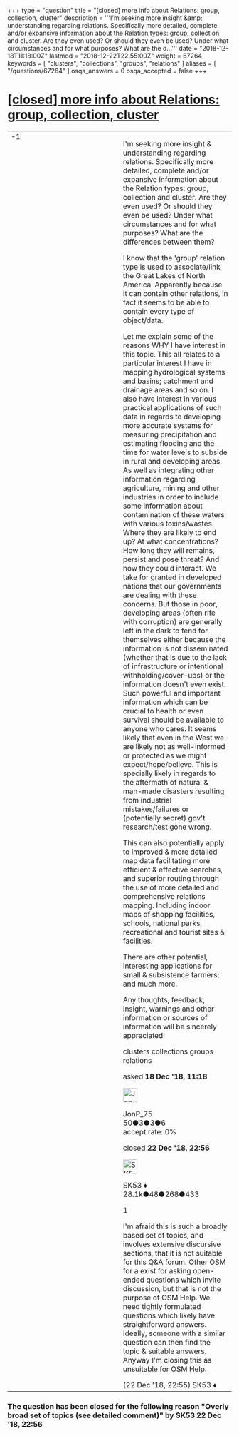+++
type = "question"
title = "[closed] more info about Relations: group, collection, cluster"
description = '''I&#x27;m seeking more insight &amp;amp; understanding regarding relations. Specifically more detailed, complete and/or expansive information about the Relation types: group, collection and cluster. Are they even used? Or should they even be used? Under what circumstances and for what purposes? What are the d...'''
date = "2018-12-18T11:18:00Z"
lastmod = "2018-12-22T22:55:00Z"
weight = 67264
keywords = [ "clusters", "collections", "groups", "relations" ]
aliases = [ "/questions/67264" ]
osqa_answers = 0
osqa_accepted = false
+++

<div class="headNormal">

# [\[closed\] more info about Relations: group, collection, cluster](/questions/67264/more-info-about-relations-group-collection-cluster)

</div>

<div id="main-body">

<div id="askform">

<table id="question-table" style="width:100%;">
<colgroup>
<col style="width: 50%" />
<col style="width: 50%" />
</colgroup>
<tbody>
<tr>
<td style="width: 30px; vertical-align: top"><div class="vote-buttons">
<span id="post-67264-upvote" class="ajax-command post-vote up" rel="nofollow" title="I like this post (click again to cancel)"> </span>
<div id="post-67264-score" class="post-score" title="current number of votes">
-1
</div>
<span id="post-67264-downvote" class="ajax-command post-vote down" rel="nofollow" title="I dont like this post (click again to cancel)"> </span> <span id="favorite-mark" class="ajax-command favorite-mark" rel="nofollow" title="mark/unmark this question as favorite (click again to cancel)"> </span>
<div id="favorite-count" class="favorite-count">
&#10;</div>
</div></td>
<td><div id="item-right">
<div class="question-body">
<p>I'm seeking more insight &amp; understanding regarding relations. Specifically more detailed, complete and/or expansive information about the Relation types: group, collection and cluster. Are they even used? Or should they even be used? Under what circumstances and for what purposes? What are the differences between them?</p>
<p>I know that the 'group' relation type is used to associate/link the Great Lakes of North America. Apparently because it can contain other relations, in fact it seems to be able to contain every type of object/data.</p>
<p>Let me explain some of the reasons WHY I have interest in this topic. This all relates to a particular interest I have in mapping hydrological systems and basins; catchment and drainage areas and so on. I also have interest in various practical applications of such data in regards to developing more accurate systems for measuring precipitation and estimating flooding and the time for water levels to subside in rural and developing areas. As well as integrating other information regarding agriculture, mining and other industries in order to include some information about contamination of these waters with various toxins/wastes. Where they are likely to end up? At what concentrations? How long they will remains, persist and pose threat? And how they could interact. We take for granted in developed nations that our governments are dealing with these concerns. But those in poor, developing areas (often rife with corruption) are generally left in the dark to fend for themselves either because the information is not disseminated (whether that is due to the lack of infrastructure or intentional withholding/cover-ups) or the information doesn't even exist. Such powerful and important information which can be crucial to health or even survival should be available to anyone who cares. It seems likely that even in the West we are likely not as well-informed or protected as we might expect/hope/believe. This is specially likely in regards to the aftermath of natural &amp; man-made disasters resulting from industrial mistakes/failures or (potentially secret) gov't research/test gone wrong.</p>
<p>This can also potentially apply to improved &amp; more detailed map data facilitating more efficient &amp; effective searches, and superior routing through the use of more detailed and comprehensive relations mapping. Including indoor maps of shopping facilities, schools, national parks, recreational and tourist sites &amp; facilities.</p>
<p>There are other potential, interesting applications for small &amp; subsistence farmers; and much more.</p>
<p>Any thoughts, feedback, insight, warnings and other information or sources of information will be sincerely appreciated!</p>
</div>
<div id="question-tags" class="tags-container tags">
<span class="post-tag tag-link-clusters" rel="tag" title="see questions tagged &#39;clusters&#39;">clusters</span> <span class="post-tag tag-link-collections" rel="tag" title="see questions tagged &#39;collections&#39;">collections</span> <span class="post-tag tag-link-groups" rel="tag" title="see questions tagged &#39;groups&#39;">groups</span> <span class="post-tag tag-link-relations" rel="tag" title="see questions tagged &#39;relations&#39;">relations</span>
</div>
<div id="question-controls" class="post-controls">
&#10;</div>
<div class="post-update-info-container">
<div class="post-update-info post-update-info-user">
<p>asked <strong>18 Dec '18, 11:18</strong></p>
<img src="https://secure.gravatar.com/avatar/5afdd124a27c7e57b5dc99dc98c7d707?s=32&amp;d=identicon&amp;r=g" class="gravatar" width="32" height="32" alt="JonP_75&#39;s gravatar image" />
<p><span>JonP_75</span><br />
<span class="score" title="50 reputation points">50</span><span title="3 badges"><span class="badge1">●</span><span class="badgecount">3</span></span><span title="3 badges"><span class="silver">●</span><span class="badgecount">3</span></span><span title="6 badges"><span class="bronze">●</span><span class="badgecount">6</span></span><br />
<span class="accept_rate" title="Rate of the user&#39;s accepted answers">accept rate:</span> <span title="JonP_75 has no accepted answers">0%</span></p>
</div>
<div class="post-update-info post-update-info-edited">
<p><span> closed <strong>22 Dec '18, 22:56</strong> </span></p>
<img src="https://secure.gravatar.com/avatar/06cd84075f1adc2870ad102c7233e661?s=32&amp;d=identicon&amp;r=g" class="gravatar" width="32" height="32" alt="SK53&#39;s gravatar image" />
<p><span>SK53 ♦</span><br />
<span class="score" title="28084 reputation points"><span>28.1k</span></span><span title="48 badges"><span class="badge1">●</span><span class="badgecount">48</span></span><span title="268 badges"><span class="silver">●</span><span class="badgecount">268</span></span><span title="433 badges"><span class="bronze">●</span><span class="badgecount">433</span></span></p>
</div>
</div>
<div id="comments-container-67264" class="comments-container">
<span id="67327"></span>
<div id="comment-67327" class="comment">
<div id="post-67327-score" class="comment-score">
1
</div>
<div class="comment-text">
<p>I'm afraid this is such a broadly based set of topics, and involves extensive discursive sections, that it is not suitable for this Q&amp;A forum. Other OSM for a exist for asking open-ended questions which invite discussion, but that is not the purpose of OSM Help. We need tightly formulated questions which likely have straightforward answers. Ideally, someone with a similar question can then find the topic &amp; suitable answers. Anyway I'm closing this as unsuitable for OSM Help.</p>
</div>
<div id="comment-67327-info" class="comment-info">
<span class="comment-age">(22 Dec '18, 22:55)</span> <span class="comment-user userinfo">SK53 ♦</span>
</div>
</div>
</div>
<div id="comment-tools-67264" class="comment-tools">
&#10;</div>
<div class="clear">
&#10;</div>
<div id="comment-67264-form-container" class="comment-form-container">
&#10;</div>
<div class="clear">
&#10;</div>
</div></td>
</tr>
</tbody>
</table>

<div class="question-status" style="margin-bottom:15px">

### The question has been closed for the following reason "Overly broad set of topics (see detailed comment)" by SK53 22 Dec '18, 22:56

</div>

</div>

</div>

